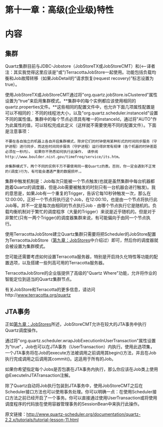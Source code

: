 # 第十一章：高级(企业级)特性
# 内容
## 集群
Quartz集群目前与JDBC-Jobstore（JobStoreTX或JobStoreCMT）和(<--译者注：其实我觉得这里应该是"或")TerracottaJobStore一起使用。功能包括负载均衡和Job故障转移（如果JobDetail的“请求恢复(request recovery)”标志设置为true）。

使用JobStoreTX或JobStoreCMT通过将"org.quartz.jobStore.isClustered"属性设置为“true”来启用集群模式。**集群中的每个实例都应该使用相同的quartz.properties文件。**这些相同的配置文件中，也允许下面几项属性配置是可以不相同的：不同的线程池大小，以及"org.quartz.scheduler.instanceId"设置不同的属性值。集群中的每个节点必须具有唯一的instanceId，通过将"AUTO"作为此属性的值，可以轻松完成此定义（这样就不需要使用不同的配置文件）。下面是注意事项：
```
不要在各自独立的机器上各自开启集群模式，除非它们的时钟使用某种形式的时间同步服务（守护进程）进行同步，而这些时间同步服务（守护进程）运行得非常有规律（各个机器的时钟差距必须在一秒内）。 如果你不熟悉如何执行此操作， 请参阅http://www.boulder.nist.gov/timefreq/service/its.htm。
```

```
非集群模式下，两个不同的实例千万不要使用同一套Quartz的表。否则，你一定会遇到不正常的(调度)行为，有可能会遭遇严重的数据损坏，。
```

集群中触发机制是：Job每次只能被一个节点触发(也就是虽然集群中每台机器都跑着Quartz的调度器，但是Job需要被触发的时刻只有一台机器会进行触发)。我的意思是，如果Job有一个重复的Trigger，告诉它每10秒钟触发一次，那么在12:00:00，正好一个节点将执行这个Job，在12:00:10，也是由一个节点将执行此Job等。并不一定是每次由相同的节点执行Job - 由哪个节点执行它是随机的。负载均衡机制对于繁忙的调度程序（大量的Trigger）来说是近乎随机的。但是对于非繁忙(只有一两个Trigger)的调度器集群来说，有可能偏向于由同一个节点执行。

使用TerracottaJobStore建立Quartz集群只需要将把Scheduler的JobStore配置为TerracottaJobStore（[第九章：JobStores](tutorials/lesson-9.md)中介绍过）即可，然后你的调度器就会被设置为集群模式。

您可能还需要考虑如何设置Terracotta服务器，特别是开启持久化特性等功能的配置选项，以及搭建一些列高可用的Terracotta服务器。

TerracottaJobStore的企业版提供了高级的"Quartz Where"功能，允许将作业的智能定位到适当的Quartz集群节点。

有关JobStore和Terracotta的更多信息，请访问http://www.terracotta.org/quartz

## JTA事务
正如[第九章：JobStores](tutorials/lesson-9.md)所述，JobStoreCMT允许在较大的JTA事务中执行Quartz调度操作。

通过将"org.quartz.scheduler.wrapJobExecutionInUserTransaction"属性设置为"true"，Job也可以在JTA事务（UserTransaction）内执行。使用此选项集，一个JTA事务将在Job的execute方法被调用之前调用其begin()方法，并且在Job执行完成调用之后调用其commit()。这适用于所有的Job。

如果你希望指定每个Jobs是否包裹在JTA事务内执行，那么你应该在Job类上使用@ExecuteInJTATransaction注解。

除了Quartz自动将Job执行包装到JTA事务中，使用JobStoreCMT之后在Scheduler接口方法也可以使用事务处理。你可以明确一点：在使用Scheduler接口方法之前已经开启了一个事务。你可以直接通过使用UserTransaction或将使用调度程序的代码放在使用容器管理事务的SessionBean中来执行此操作。

原文链接：http://www.quartz-scheduler.org/documentation/quartz-2.2.x/tutorials/tutorial-lesson-11.html 